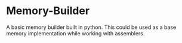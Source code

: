 # Memory-Builder
A basic memory builder built in python. This could be used as a base memory implementation while working with assemblers.
